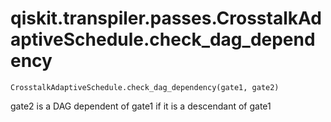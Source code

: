 # qiskit.transpiler.passes.CrosstalkAdaptiveSchedule.check\_dag\_dependency

`CrosstalkAdaptiveSchedule.check_dag_dependency(gate1, gate2)`

gate2 is a DAG dependent of gate1 if it is a descendant of gate1
